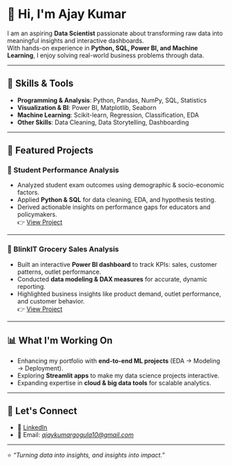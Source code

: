 # 👋 Hi, I'm Ajay Kumar  

I am an aspiring **Data Scientist** passionate about transforming raw data into meaningful insights and interactive dashboards.  
With hands-on experience in **Python, SQL, Power BI, and Machine Learning**, I enjoy solving real-world business problems through data.  

---

## 🚀 Skills & Tools  
- **Programming & Analysis**: Python, Pandas, NumPy, SQL, Statistics  
- **Visualization & BI**: Power BI, Matplotlib, Seaborn  
- **Machine Learning**: Scikit-learn, Regression, Classification, EDA  
- **Other Skills**: Data Cleaning, Data Storytelling, Dashboarding  

---

## 📂 Featured Projects  

### 🔹 Student Performance Analysis  
- Analyzed student exam outcomes using demographic & socio-economic factors.  
- Applied **Python & SQL** for data cleaning, EDA, and hypothesis testing.  
- Derived actionable insights on performance gaps for educators and policymakers.  
👉 [View Project](https://github.com/Ajaygogula16/Student_performance_analysis)

---

### 🔹 BlinkIT Grocery Sales Analysis  
- Built an interactive **Power BI dashboard** to track KPIs: sales, customer patterns, outlet performance.  
- Conducted **data modeling & DAX measures** for accurate, dynamic reporting.  
- Highlighted business insights like product demand, outlet performance, and customer behavior.  
👉 [View Project](https://github.com/Ajaygogula16/blinkit-grocery-analysis)

---

## 📊 What I'm Working On  
- Enhancing my portfolio with **end-to-end ML projects** (EDA → Modeling → Deployment).  
- Exploring **Streamlit apps** to make my data science projects interactive.  
- Expanding expertise in **cloud & big data tools** for scalable analytics.  

---

## 🤝 Let's Connect  
- 💼 [LinkedIn](https://www.linkedin.com/in/gogula-ajaykumar-521738374/)  
- 📧 Email: *ajaykumargogula10@gmail.com*  

---
⭐️ *“Turning data into insights, and insights into impact.”*  
